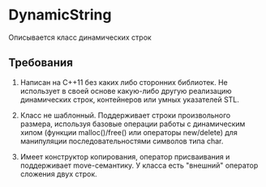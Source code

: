 # DynamicString
Описывается класс динамических строк

## Требования

1. Написан на C++11 без каких либо сторонних библиотек. Не использует в своей
основе какую-либо другую реализацию динамических строк, контейнеров или умных
указателей STL.

2. Класс не шаблонный. Поддерживает строки произвольного размера, используя
базовые операции работы с динамическим хипом (функции malloc()/free() или
операторы new/delete) для манипуляции последовательностями символов типа char.

3. Имеет конструктор копирования, оператор присваивания и поддерживает
move-семантику.
У класса есть "внешний" оператор сложения двух строк.
